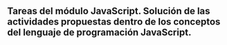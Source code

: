 ## Tareas del módulo JavaScript. Solución de las actividades propuestas dentro de los conceptos del lenguaje de programación JavaScript.
